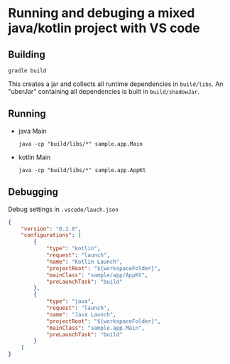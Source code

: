 # Running and debuging a mixed java/kotlin project with VS code

## Building

```console
gradle build
```

This creates a jar and collects all runtime dependencies in `build/libs`.
An "uberJar" containing all dependencies is built in `build/shadowJar`.

## Running

* java Main

    ```console
    java -cp "build/libs/*" sample.app.Main
    ```

* kotlin Main

    ```console
    java -cp "build/libs/*" sample.app.AppKt
    ```

## Debugging

Debug settings in `.vscode/lauch.json`

```json
{
    "version": "0.2.0",
    "configurations": [
        {
            "type": "kotlin",
            "request": "launch",
            "name": "Kotlin Launch",
            "projectRoot": "${workspaceFolder}",
            "mainClass": "sample/app/AppKt",
            "preLaunchTask": "build"
        },
        {
            "type": "java",
            "request": "launch",
            "name": "Java Launch",
            "projectRoot": "${workspaceFolder}",
            "mainClass": "sample.app.Main",
            "preLaunchTask": "build"
        }
    ]
}
```
